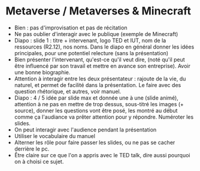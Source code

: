 # Metaverse / Metaverses & Minecraft
- Bien : pas d'improvisation et pas de récitation
- Ne pas oublier d'interagir avec le publique (exemple de Minecraft)
- Diapo : slide 1 : titre + intervenant, logo TED et IUT, nom de la ressources (R2.12), nos noms. Dans le diapo en général donner les idées principales, pour une potentiel relecture (sans la présentation)
- Bien présenter l'intervenant, qu'est-ce qu'il veut dire, (noté qu'il peut être influencé par son travail et mettre en avance son entreprise). Avoir une bonne biographie.
- Attention à interagir entre les deux présentateur : rajoute de la vie, du naturel, et permet de facilité dans la présentation. Le faire avec des question rhétorique, et autres, voir manuel.
- Diapo : 4 / 5 idée par slide max et donnée une à une (slide animé), attention à ne pas en mettre de trop dessus, sous-titré les images (+ source), donner les questions vont être posé, les montré au début comme ça l'audiance va prêter attention pour y répondre. Numéroter les slides.
- On peut interagir avec l'audience pendant la présentation
- Utiliser le vocabulaire du manuel
- Alterner les rôle pour faire passer les slides, ou ne pas se cacher derrière le pc.
- Être claire sur ce que l'on a appris avec le TED talk, dire aussi pourquoi on à choisi ce sujet.